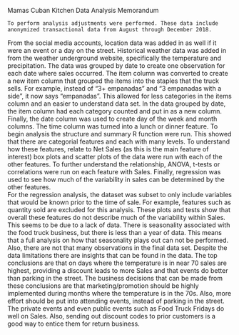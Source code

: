Mamas Cuban Kitchen
Data Analysis Memorandum

	To perform analysis adjustments were performed. These data include anonymized transactional data from August through December 2018.
From the social media accounts, location data was added in as well if it were an event or a day on the street. Historical weather data was
added in from the weather underground website, specifically the temperature and precipitation. The data was grouped by date to create one 
observation for each date where sales occurred. The item column was converted to create a new item column that grouped the items into the 
staples that the truck sells. For example, instead of “3+ empanadas” and “3 empanadas with a side”, it now says “empanadas”. This allowed 
for less categories in the items column and an easier to understand data set. In the data grouped by date, the item column had each 
category counted and put in as a new column. Finally, the date column was used to create day of the week and month columns. The time column 
was turned into a lunch or dinner feature. 
	To begin analysis the structure and summary R function were run. This showed that there are categorial features and each with many
levels. To understand how these features, relate to Net Sales (as this is the main feature of interest) box plots and scatter plots of the 
data were run with each of the other features.  To further understand the relationship, ANOVA, t-tests or correlations were run on each 
feature with Sales. Finally, regression was used to see how much of the variability in sales can be determined by the other features.  
For the regression analysis, the dataset was subset to only include variables that would be known prior to the time of sale. For example,
features such as quantity sold are excluded for this analysis. These plots and tests show that overall these features do not describe much 
of the variability within Sales. This seems to be due to a lack of data. There is seasonality associated with the food truck business, but 
there is less than a year of data. This means that a full analysis on how that seasonality plays out can not be performed. Also, there are 
not that many observations in the final data set. 
	Despite the data limitations there are insights that can be found in the data. The top conclusions are that on days where the 
temperature is in near 70 sales are highest, providing a discount leads to more Sales and that events do better than parking in the street. 
The business decisions that can be made from these conclusions are that marketing/promotion should be highly implemented during months 
where the temperature is in the 70s. Also, more effort should be put into attending events, instead of parking in the street. The private
events and even public events such as Food Truck Fridays do well on Sales. Also, sending out discount codes to prior customers is a good 
way to entice them for return business. 
